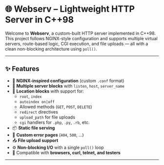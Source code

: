 # 🌐 Webserv – Lightweight HTTP Server in C++98

Welcome to **Webserv**, a custom-built HTTP server implemented in C++98. This project follows NGINX-style configuration and supports multiple virtual servers, route-based logic, CGI execution, and file uploads — all with a clean non-blocking architecture using `poll()`.

---

## ✨ Features

- 🔧 **NGINX-inspired configuration** (custom `.conf` format)
- 🔁 **Multiple server blocks** with `listen`, `host`, `server_name`
- 📁 **Location blocks** with support for:
  - `root`, `index`
  - `autoindex on|off`
  - Allowed methods (`GET`, `POST`, `DELETE`)
  - `redirect` directives
  - `upload_path` for file uploads
  - `cgi` handlers for `.php`, `.py`, `.rb`, etc.
- 📦 **Static file serving**
- 🚫 **Custom error pages** (`404`, `500`, ...)
- 📤 **File upload support**
- ⚙️ **Non-blocking I/O** with a single `poll()` loop
- 🧪 Compatible with **browsers, curl, telnet, and testers**

---
